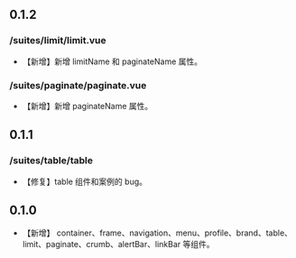 ## 0.1.2

### /suites/limit/limit.vue

* 【新增】新增 limitName 和 paginateName 属性。

### /suites/paginate/paginate.vue

* 【新增】新增 paginateName 属性。

## 0.1.1

### /suites/table/table

* 【修复】table 组件和案例的 bug。

## 0.1.0

* 【新增】 container、frame、navigation、menu、profile、brand、table、limit、paginate、crumb、alertBar、linkBar 等组件。
